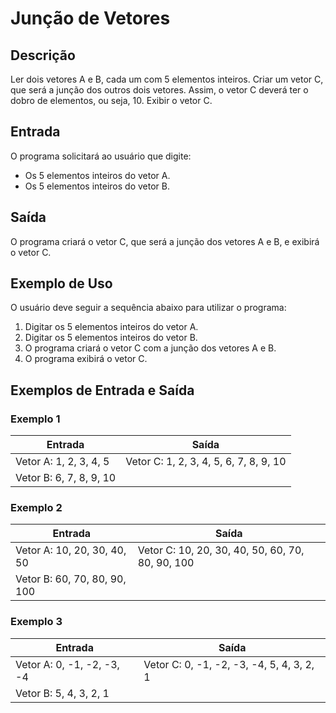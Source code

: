 # Junção de Vetores

## Descrição

Ler dois vetores A e B, cada um com 5 elementos inteiros. Criar um vetor C, que será a junção dos outros dois vetores. Assim, o vetor C deverá ter o dobro de elementos, ou seja, 10. Exibir o vetor C.

## Entrada

O programa solicitará ao usuário que digite:
- Os 5 elementos inteiros do vetor A.
- Os 5 elementos inteiros do vetor B.

## Saída

O programa criará o vetor C, que será a junção dos vetores A e B, e exibirá o vetor C.

## Exemplo de Uso

O usuário deve seguir a sequência abaixo para utilizar o programa:

1. Digitar os 5 elementos inteiros do vetor A.
2. Digitar os 5 elementos inteiros do vetor B.
3. O programa criará o vetor C com a junção dos vetores A e B.
4. O programa exibirá o vetor C.

## Exemplos de Entrada e Saída

### Exemplo 1

| Entrada         | Saída                  |
|-----------------|------------------------|
| Vetor A: 1, 2, 3, 4, 5  | Vetor C: 1, 2, 3, 4, 5, 6, 7, 8, 9, 10 |
| Vetor B: 6, 7, 8, 9, 10 |                        |

### Exemplo 2

| Entrada          | Saída                  |
|------------------|------------------------|
| Vetor A: 10, 20, 30, 40, 50  | Vetor C: 10, 20, 30, 40, 50, 60, 70, 80, 90, 100 |
| Vetor B: 60, 70, 80, 90, 100 |                        |

### Exemplo 3

| Entrada          | Saída                  |
|------------------|------------------------|
| Vetor A: 0, -1, -2, -3, -4  | Vetor C: 0, -1, -2, -3, -4, 5, 4, 3, 2, 1 |
| Vetor B: 5, 4, 3, 2, 1 |                        |

